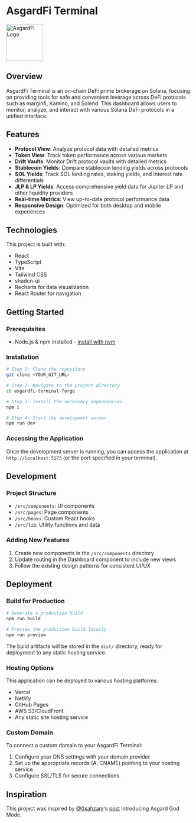 # AsgardFi Terminal

<img src="https://encrypted-tbn0.gstatic.com/images?q=tbn:ANd9GcTLloZPzV8kCG72j5tv1VFcqVmKxmXP9isGwg&s" alt="AsgardFi Logo" width="100" />

## Overview

AsgardFi Terminal is an on-chain DeFi prime brokerage on Solana, focusing on providing tools for safe and convenient leverage across DeFi protocols such as marginfi, Kamino, and Solend. This dashboard allows users to monitor, analyze, and interact with various Solana DeFi protocols in a unified interface.

## Features

- **Protocol View**: Analyze protocol data with detailed metrics
- **Token View**: Track token performance across various markets
- **Drift Vaults**: Monitor Drift protocol vaults with detailed metrics
- **Stablecoin Yields**: Compare stablecoin lending yields across protocols
- **SOL Yields**: Track SOL lending rates, staking yields, and interest rate differentials
- **JLP & LP Yields**: Access comprehensive yield data for Jupiter LP and other liquidity providers
- **Real-time Metrics**: View up-to-date protocol performance data
- **Responsive Design**: Optimized for both desktop and mobile experiences

## Technologies

This project is built with:

- React
- TypeScript
- Vite
- Tailwind CSS
- shadcn-ui
- Recharts for data visualization
- React Router for navigation

## Getting Started

### Prerequisites

- Node.js & npm installed - [install with nvm](https://github.com/nvm-sh/nvm#installing-and-updating)

### Installation

```sh
# Step 1: Clone the repository
git clone <YOUR_GIT_URL>

# Step 2: Navigate to the project directory
cd asgardfi-terminal-forge

# Step 3: Install the necessary dependencies
npm i

# Step 4: Start the development server
npm run dev
```

### Accessing the Application

Once the development server is running, you can access the application at `http://localhost:5173` (or the port specified in your terminal).

## Development

### Project Structure

- `/src/components`: UI components
- `/src/pages`: Page components
- `/src/hooks`: Custom React hooks
- `/src/lib`: Utility functions and data

### Adding New Features

1. Create new components in the `/src/components` directory
2. Update routing in the Dashboard component to include new views
3. Follow the existing design patterns for consistent UI/UX

## Deployment

### Build for Production

```sh
# Generate a production build
npm run build

# Preview the production build locally
npm run preview
```

The build artifacts will be stored in the `dist/` directory, ready for deployment to any static hosting service.

### Hosting Options

This application can be deployed to various hosting platforms:

- Vercel
- Netlify
- GitHub Pages
- AWS S3/CloudFront
- Any static site hosting service

### Custom Domain

To connect a custom domain to your AsgardFi Terminal:

1. Configure your DNS settings with your domain provider
2. Set up the appropriate records (A, CNAME) pointing to your hosting service
3. Configure SSL/TLS for secure connections

## Inspiration

This project was inspired by [@0xahzam](https://x.com/0xahzam)'s [post](https://x.com/0xahzam/status/1909616918455107997) introducing Asgard God Mode.